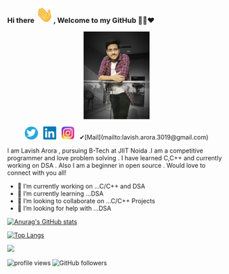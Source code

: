 ### Hi there <img src="https://github.com/Lavisharora30/Lavisharora30/blob/main/img/Hi.gif" width="40px" />, Welcome to my GitHub 👨‍💻❤️</h1>

<p align="center">
<img src="https://github.com/Lavisharora30/Lavisharora30/blob/main/img/lavish6.jpg" height="60%" width="30%"></p>
<p align="center">
<a href="https://twitter.com/Lavish_arora_30"><img height="30" src="https://github.com/Lavisharora30/Lavisharora30/blob/main/img/social/t.png"></a>&nbsp;&nbsp;
<a href="https://www.linkedin.com/in/lavish-arora-30/"><img height="30" src="https://github.com/Lavisharora30/Lavisharora30/blob/main/img/social/l.png"></a>&nbsp;&nbsp;
<a href="https://www.instagram.com/lavisharora30/"><img height="30" src="https://github.com/Lavisharora30/Lavisharora30/blob/main/img/social/i.jpg"></a>&nbsp;&nbsp;
 ✔[Mail](mailto:lavish.arora.3019@gmail.com)
</p>

I am Lavish Arora , pursuing B-Tech at JIIT Noida .I am a competitive programmer and love problem solving .
I have learned C,C++ and currently working on DSA .
Also I am a beginner in open source .
Would love to connect with you all!

- 🔭 I’m currently working on ...C/C++ and DSA
- 🌱 I’m currently learning ...DSA
- 👯 I’m looking to collaborate on ...C/C++ Projects 
- 🤔 I’m looking for help with ...DSA


[![Anurag's GitHub stats](https://github-readme-stats.vercel.app/api?username=Lavisharora30&theme=gotham&count_private=true&show_icons=true)](https://github.com/anuraghazra/github-readme-stats)


[![Top Langs](https://github-readme-stats.vercel.app/api/top-langs/?username=Lavisharora30&langs_count=10&layout=compact&theme=gotham)](https://github.com/anuraghazra/github-readme-stats)

![](https://github-readme-stats.vercel.app/api?username=Lavisharora30ount_private=true&theme=merko&show_icons=true&hide=prs)

<img src="https://gpvc.arturio.dev/Lavisharora30" alt="profile views"/>  <img alt="GitHub followers" src="https://img.shields.io/github/followers/Lavisharora30?style=social"/> 


<!--
[![Readme Card](https://github-readme-stats.vercel.app/api/pin/?username=Lavisharora30&repo=Simple-Calculator&theme=gotham&show_icons=true&show_owner=true)](https://github.com/anuraghazra/github-readme-stats)-->
